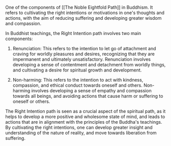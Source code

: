 One of the components of [[The Noble Eightfold Path]] in Buddhism. It refers to cultivating the right intentions or motivations in one's thoughts and actions, with the aim of reducing suffering and developing greater wisdom and compassion.

In Buddhist teachings, the Right Intention path involves two main components:

1.  Renunciation: This refers to the intention to let go of attachment and craving for worldly pleasures and desires, recognizing that they are impermanent and ultimately unsatisfactory. Renunciation involves developing a sense of contentment and detachment from worldly things, and cultivating a desire for spiritual growth and development.

2.  Non-harming: This refers to the intention to act with kindness, compassion, and ethical conduct towards oneself and others. Non-harming involves developing a sense of empathy and compassion towards all beings, and avoiding actions that cause harm or suffering to oneself or others.

The Right Intention path is seen as a crucial aspect of the spiritual path, as it helps to develop a more positive and wholesome state of mind, and leads to actions that are in alignment with the principles of the Buddha's teachings. By cultivating the right intentions, one can develop greater insight and understanding of the nature of reality, and move towards liberation from suffering.